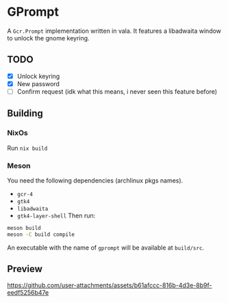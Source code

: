 # GPrompt
A `Gcr.Prompt` implementation written in vala. It features a libadwaita window to unlock the gnome keyring.

## TODO

- [x] Unlock keyring
- [x] New password
- [ ] Confirm request (idk what this means, i never seen this feature before)

## Building 
### NixOs
Run `nix build`

### Meson
You need the following dependencies (archlinux pkgs names).
- `gcr-4`
- `gtk4`
- `libadwaita`
- `gtk4-layer-shell`
Then run:
```bash
meson build
meson -C build compile
```
An executable with the name of `gprompt` will be available at `build/src`.

## Preview
https://github.com/user-attachments/assets/b61afccc-816b-4d3e-8b9f-eedf5256b47e
